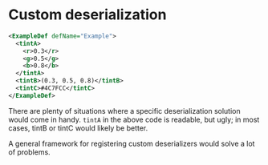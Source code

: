 # Custom deserialization

```xml
<ExampleDef defName="Example">
  <tintA>
    <r>0.3</r>
    <g>0.5</g>
    <b>0.8</b>
  </tintA>
  <tintB>(0.3, 0.5, 0.8)</tintB>
  <tintC>#4C7FCC</tintC>
</ExampleDef>
```

There are plenty of situations where a specific deserialization solution would come in handy. `tintA` in the above code is readable, but ugly; in most cases, tintB or tintC would likely be better.

A general framework for registering custom deserializers would solve a lot of problems.
